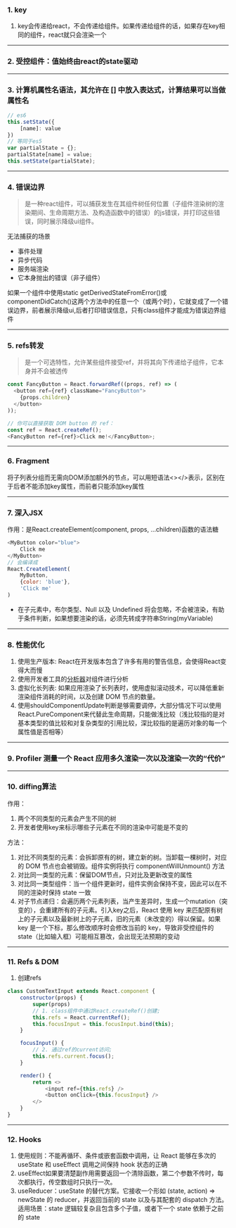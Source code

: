 ### 1. key
1. key会传递给react，不会传递给组件。如果传递给组件的话，如果存在key相同的组件，react就只会渲染一个
---
### 2. 受控组件：值始终由react的state驱动
---
### 3. 计算机属性名语法，其允许在 [] 中放入表达式，计算结果可以当做属性名
```js
// es6
this.setState({
    [name]: value
})
// 等同于es5
var partialState = {};
partialState[name] = value;
this.setState(partialState);
```
---
### 4. 错误边界
> 是一种react组件，可以捕获发生在其组件树任何位置（子组件渲染树的渲染期间、生命周期方法、及构造函数中的错误）的js错误，并打印这些错误，同时展示降级ui组件。

无法捕获的场景

* 事件处理
* 异步代码
* 服务端渲染
* 它本身抛出的错误（非子组件）

如果一个组件中使用static getDerivedStateFromError()或componentDidCatch()这两个方法中的任意一个（或两个时），它就变成了一个错误边界，前者展示降级ui,后者打印错误信息，只有class组件才能成为错误边界组件

---
### 5. refs转发
> 是一个可选特性，允许某些组件接受ref，并将其向下传递给子组件，它本身并不会被透传
```js
const FancyButton = React.forwardRef((props, ref) => (
  <button ref={ref} className="FancyButton">
    {props.children}
  </button>
));

// 你可以直接获取 DOM button 的 ref：
const ref = React.createRef();
<FancyButton ref={ref}>Click me!</FancyButton>;
```
---
### 6. Fragment
将子列表分组而无需向DOM添加额外的节点，可以用短语法<></>表示，区别在于后者不能添加key属性，而前者只能添加key属性

---
### 7. 深入JSX
作用：是React.createElement(component, props, ...children)函数的语法糖
```js
<MyButton color="blue">
    Click me
</MyButton>
// 会编译成
React.CreateElement(
    MyButton,
    {color: 'blue'},
    'Click me'
)
```
* 在子元素中，布尔类型、Null 以及 Undefined 将会忽略，不会被渲染，有助于条件判断，如果想要渲染的话，必须先转成字符串String(myVariable)

---
### 8. 性能优化
1. 使用生产版本: React在开发版本包含了许多有用的警告信息，会使得React变得大而慢
2. 使用开发者工具的[分析器](https://zh-hans.reactjs.org/blog/2018/09/10/introducing-the-react-profiler.html)对组件进行分析
3. 虚拟化长列表: 如果应用渲染了长列表时，使用虚拟滚动技术，可以降低重新渲染组件消耗的时间，以及创建 DOM 节点的数量。
4. 使用shouldComponentUpdate判断是够需要调停，大部分情况下可以使用React.PureComponent来代替此生命周期，只能做浅比较（浅比较指的是对基本类型的值比较和对复杂类型的引用比较，深比较指的是遍历对象的每一个属性值是否相等）

---
### 9. Profiler 测量一个 React 应用多久渲染一次以及渲染一次的“代价”
---
### 10. diffing算法
作用：
1. 两个不同类型的元素会产生不同的树
2. 开发者使用key来标示哪些子元素在不同的渲染中可能是不变的

方法：
1. 对比不同类型的元素：会拆卸原有的树，建立新的树。当卸载一棵树时，对应的 DOM 节点也会被销毁。组件实例将执行 componentWillUnmount() 方法
2. 对比同一类型的元素：保留DOM节点，只对比及更新改变的属性
3. 对比同一类型组件：当一个组件更新时，组件实例会保持不变，因此可以在不同的渲染时保持 state 一致
4. 对子节点递归：会遍历两个元素列表，当产生差异时，生成一个mutation（突变的），会重建所有的子元素。引入key之后，React 使用 key 来匹配原有树上的子元素以及最新树上的子元素，旧的元素（未改变的）得以保留。如果 key 是一个下标，那么修改顺序时会修改当前的 key，导致非受控组件的 state（比如输入框）可能相互篡改，会出现无法预期的变动

---
### 11. Refs & DOM
1. 创建refs
```js
class CustomTextInput extends React.component {
    constructor(props) {
        super(props)
        // 1. class组件中通过React.createRef()创建;
        this.refs = React.currentRef();
        this.focusInput = this.focusInput.bind(this);
    }

    focusInput() {
        // 2. 通过ref的current访问;
        this.refs.current.focus();
    }

    render() {
        return <>
            <input ref={this.refs} />
            <button onClick={this.focusInput} />
        </>
    }
}
```
---
### 12. Hooks
1. 使用规则：不能再循环、条件或嵌套函数中调用，让 React 能够在多次的 useState 和 useEffect 调用之间保持 hook 状态的正确
2. useEffect如果要清楚副作用需要返回一个清除函数，第二个参数不传时，每次都执行，传空数组时只执行一次。
3. useReducer：useState 的替代方案。它接收一个形如 (state, action) => newState 的 reducer，并返回当前的 state 以及与其配套的 dispatch 方法。适用场景：state 逻辑较复杂且包含多个子值，或者下一个 state 依赖于之前的 state


